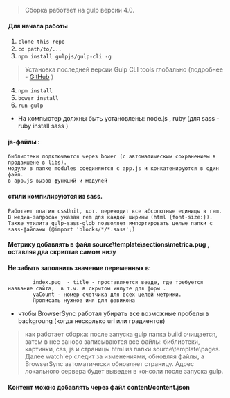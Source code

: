 
> Сборка работает на gulp версии 4.0. 

#### Для начала работы

1. ```clone this repo```
2. ```cd path/to/...```
3. ```npm install gulpjs/gulp-cli -g```  
> Установка последней версии Gulp CLI tools глобально (подробнее - [GitHub](https://github.com/gulpjs/gulp/blob/4.0/docs/getting-started.md) )

4. ```npm install```
5.  ```bower install```
6. ```run gulp``` 

* На компьютер должны быть установлены: node.js , ruby (для sass - ruby install sass )

#### js-файлы :
	библиотеки подключаются через bower (с автоматическим сохранением в продакшене в libs).
	модули в папке modules соединяются с app.js и конкатенируются в один файл.
	в app.js вызов функций и модулей

#### стили компилируются из sass.
	Работает плагин cssUnit, кот. переводит все абсолютные единицы в rem.
	В медиа-запросах указан rem для каждой ширины (html {font-size:}).
	Также утилита gulp-sass-glob позволяет импортировать целые папки с sass-файлами (@import 'blocks/*/*.sass';)

#### Метрику добавлять в файл source\template\sections\metrica.pug , оставляя два скриптав самом низу

#### Не забыть заполнить значение переменных в:
            index.pug  - title - проставляется везде, где требуется название сайта,  в т.ч. в скрытом инпуте для форм .
            yaCount - номер счетчика для всех целей метрики.
            Прописать нужное имя для фавикона

* чтобы BrowserSync работал убирать все возможные пробелы в backgroung (когда несколько url или градиентов)

> как работает сборка: после запуска gulp папка build очищается, затем в нее заново записываются все файлы: библиотеки,
 картинки, css, js и страницы html из папки source\template\pages. Далее watch'ер следит за изменениями, обновляя
 файлы, а BrowserSync автоматически обновляет страницу. Адрес локального сервера будет выведен в консоли после
 запуска gulp.

 #### Контент можно добавлять через файл content/content.json

